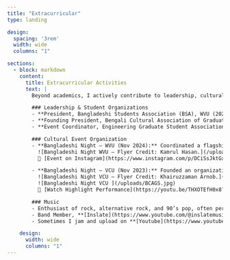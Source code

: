 ```yaml
---
title: "Extracurricular"
type: landing

design:
  spacing: '3rem'
  width: wide
  columns: "1"

sections:
  - block: markdown
    content:
      title: Extracurricular Activities
      text: |
        Beyond academics, I actively contribute to leadership, cultural initiatives, and music—fostering community, creativity, and collaboration.

        ### Leadership & Student Organizations
        - **President, Bangladeshi Students Association (BSA), WVU (2024)**   
        - **Founding President, Bengali Cultural Association of Graduate Students (BCAGS), VCU (2023)** 
        - **Event Coordinator, Engineering Graduate Student Association (EGSA), VCU (2021–2022)** 

        ### Cultural Event Organization
        - **Bangladeshi Night – WVU (Nov 2024):** Coordinated a flagship cultural event securing **SGA fund of $2300**. Featured live music, dance, and performances that strengthened international student ties.  
          ![Bangladeshi Night WVU – Flyer Credit: Kamrul Hasan.](/uploads/flyer_WVU.png)  
          📸 [Event on Instagram](https://www.instagram.com/p/DCiSsJktGxh)  

        - **Bangladeshi Night – VCU (Nov 2023):** Founded an organization to foster Bengali culture at VCU and arranged a cultural showcase with bengali music, dance, drama, and food, attended by **~200 participants**. 
          ![Bangladeshi Night VCU – Flyer Credit: Khairuzzaman Arnob.](/uploads/flyer_vcu.png)  
          ![Bangladeshi Night VCU ](/uploads/BCAGS.jpg)  
          🎥 [Watch Highlight Performance](https://youtu.be/THXOTEfH0x8?t=298) 

        ### Music
        - Enthusiast of rock, alternative rock, and 90’s pop, often performing at cultural and community events.  
        - Band Member, **[Inslate](https://www.youtube.com/@inslatemusic)** - blending classic influences with modern sounds.  
        - Sometimes I jam and upload on **[Youtube](https://www.youtube.com/@maheralislam5607)**.  

    design:
      width: wide
      columns: "1"
---
```

